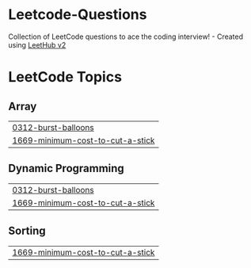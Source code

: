 # Leetcode-Questions
Collection of LeetCode questions to ace the coding interview! - Created using [LeetHub v2](https://github.com/arunbhardwaj/LeetHub-2.0)

<!---LeetCode Topics Start-->
# LeetCode Topics
## Array
|  |
| ------- |
| [0312-burst-balloons](https://github.com/MeetPatel2209/Leetcode-Questions/tree/master/0312-burst-balloons) |
| [1669-minimum-cost-to-cut-a-stick](https://github.com/MeetPatel2209/Leetcode-Questions/tree/master/1669-minimum-cost-to-cut-a-stick) |
## Dynamic Programming
|  |
| ------- |
| [0312-burst-balloons](https://github.com/MeetPatel2209/Leetcode-Questions/tree/master/0312-burst-balloons) |
| [1669-minimum-cost-to-cut-a-stick](https://github.com/MeetPatel2209/Leetcode-Questions/tree/master/1669-minimum-cost-to-cut-a-stick) |
## Sorting
|  |
| ------- |
| [1669-minimum-cost-to-cut-a-stick](https://github.com/MeetPatel2209/Leetcode-Questions/tree/master/1669-minimum-cost-to-cut-a-stick) |
<!---LeetCode Topics End-->